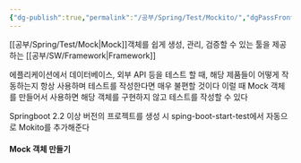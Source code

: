 ```yaml
---
{"dg-publish":true,"permalink":"/공부/Spring/Test/Mockito/","dgPassFrontmatter":true}
---
```



[[공부/Spring/Test/Mock\|Mock]]객체를 쉽게 생성, 관리, 검증할 수 있는 툴을 제공하는 [[공부/SW/Framework\|Framework]]

에플리케이션에서 데이터베이스, 외부 API 등을 테스트 할 때, 해당 제품들이 어떻게 작동하는지 항상 사용하며 테스트를 작성한다면 매우 불편할 것이다
이럴 때 Mock 객체를 만들어서 사용하면 해당 객체를 구현하지 않고 테스트를 작성할 수 있다

Springboot 2.2 이상 버전의 프로젝트를 생성 시 sping-boot-start-test에서 자동으로 Mokito를 추가해준다

#### Mock 객체 만들기
